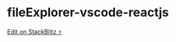 # fileExplorer-vscode-reactjs

[Edit on StackBlitz ⚡️](https://stackblitz.com/edit/stackblitz-starters-yltsta)
